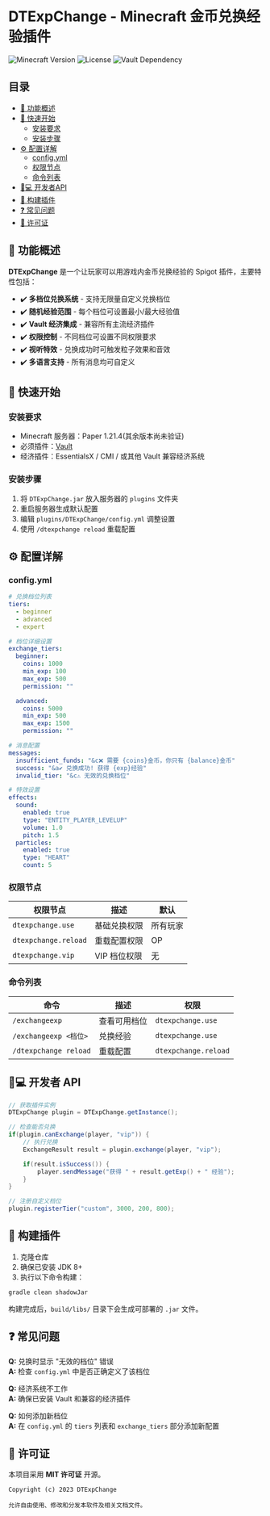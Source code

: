# DTExpChange - Minecraft 金币兑换经验插件

![Minecraft Version](https://img.shields.io/badge/Minecraft-1.12%2B-brightgreen)
![License](https://img.shields.io/badge/License-MIT-blue)
![Vault Dependency](https://img.shields.io/badge/Requires-Vault-yellow)

## 目录
- [🎯 功能概述](#-功能概述)
- [🚀 快速开始](#-快速开始)
  - [安装要求](#安装要求)
  - [安装步骤](#安装步骤)
- [⚙️ 配置详解](#️-配置详解)
  - [config.yml](#configyml)
  - [权限节点](#权限节点)
  - [命令列表](#命令列表)
- [👨💻 开发者API](#-开发者api)
- [🔧 构建插件](#-构建插件)
- [❓ 常见问题](#-常见问题)
- [📜 许可证](#-许可证)

## 🎯 功能概述

**DTExpChange** 是一个让玩家可以用游戏内金币兑换经验的 Spigot 插件，主要特性包括：

- ✔️ **多档位兑换系统** - 支持无限量自定义兑换档位  
- ✔️ **随机经验范围** - 每个档位可设置最小/最大经验值  
- ✔️ **Vault 经济集成** - 兼容所有主流经济插件  
- ✔️ **权限控制** - 不同档位可设置不同权限要求  
- ✔️ **视听特效** - 兑换成功时可触发粒子效果和音效  
- ✔️ **多语言支持** - 所有消息均可自定义

## 🚀 快速开始

### 安装要求

- Minecraft 服务器：Paper 1.21.4(其余版本尚未验证)
- 必须插件：[Vault](https://www.spigotmc.org/resources/vault.34315/)
- 经济插件：EssentialsX / CMI / 或其他 Vault 兼容经济系统

### 安装步骤

1. 将 `DTExpChange.jar` 放入服务器的 `plugins` 文件夹  
2. 重启服务器生成默认配置  
3. 编辑 `plugins/DTExpChange/config.yml` 调整设置  
4. 使用 `/dtexpchange reload` 重载配置  

## ⚙️ 配置详解

### config.yml

```yaml
# 兑换档位列表
tiers:
  - beginner
  - advanced
  - expert

# 档位详细设置
exchange_tiers:
  beginner:
    coins: 1000
    min_exp: 100
    max_exp: 500
    permission: ""

  advanced:
    coins: 5000
    min_exp: 500
    max_exp: 1500
    permission: ""

# 消息配置
messages:
  insufficient_funds: "&c❌ 需要 {coins}金币，你只有 {balance}金币"
  success: "&a✔ 兑换成功! 获得 {exp}经验"
  invalid_tier: "&c⚠ 无效的兑换档位"

# 特效设置
effects:
  sound:
    enabled: true
    type: "ENTITY_PLAYER_LEVELUP"
    volume: 1.0
    pitch: 1.5
  particles:
    enabled: true
    type: "HEART"
    count: 5
```

### 权限节点

| 权限节点              | 描述               | 默认      |
|-----------------------|--------------------|-----------|
| `dtexpchange.use`     | 基础兑换权限       | 所有玩家  |
| `dtexpchange.reload`  | 重载配置权限       | OP        |
| `dtexpchange.vip`     | VIP 档位权限       | 无        |

### 命令列表

| 命令                          | 描述             | 权限                 |
|-------------------------------|------------------|----------------------|
| `/exchangeexp`                | 查看可用档位     | `dtexpchange.use`    |
| `/exchangeexp <档位>`         | 兑换经验         | `dtexpchange.use`    |
| `/dtexpchange reload`         | 重载配置         | `dtexpchange.reload` |

## 👨💻 开发者 API

```java
// 获取插件实例
DTExpChange plugin = DTExpChange.getInstance();

// 检查能否兑换
if(plugin.canExchange(player, "vip")) {
    // 执行兑换
    ExchangeResult result = plugin.exchange(player, "vip");

    if(result.isSuccess()) {
        player.sendMessage("获得 " + result.getExp() + " 经验");
    }
}

// 注册自定义档位
plugin.registerTier("custom", 3000, 200, 800);
```

## 🔧 构建插件

1. 克隆仓库  
2. 确保已安装 JDK 8+  
3. 执行以下命令构建：

```bash
gradle clean shadowJar
```

构建完成后，`build/libs/` 目录下会生成可部署的 `.jar` 文件。

## ❓ 常见问题

**Q:** 兑换时显示 "无效的档位" 错误  
**A:** 检查 `config.yml` 中是否正确定义了该档位

**Q:** 经济系统不工作  
**A:** 确保已安装 Vault 和兼容的经济插件

**Q:** 如何添加新档位  
**A:** 在 `config.yml` 的 `tiers` 列表和 `exchange_tiers` 部分添加新配置

## 📜 许可证

本项目采用 **MIT 许可证** 开源。

```
Copyright (c) 2023 DTExpChange

允许自由使用、修改和分发本软件及相关文档文件。
```
